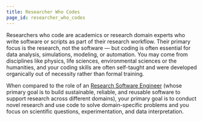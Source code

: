 ```yaml
---
title: Researcher Who Codes
page_id: researcher_who_codes
---
```


Researchers who code are academics or research domain experts who write software or scripts as part of their research workflow. 
Their primary focus is the research, not the software — but coding is often essential for data analysis, simulations, modeling, or automation.
You may come from disciplines like physics, life sciences, environmental sciences or the humanities, and your coding skills are often self-taught and were developed organically out of necessity rather than formal training.

When compared to the role of an [Research Software Engineer](research_software_engineer) (whose primary goal is to build sustainable, reliable, and reusable software to support research across different domains), your primary goal is to 
conduct novel research and use code to solve domain-specific problems and you focus on scientific questions, experimentation, and data interpretation.
